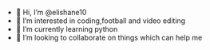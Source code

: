 - 👋 Hi, I’m @elishane10
- 👀 I’m interested in coding,football and video editing
- 🌱 I’m currently learning python
- 💞️ I’m looking to collaborate on things which can help me 



<!---
elishane10/elishane10 is a ✨ special ✨ repository because its `README.md` (this file) appears on your GitHub profile.
You can click the Preview link to take a look at your changes.
--->
